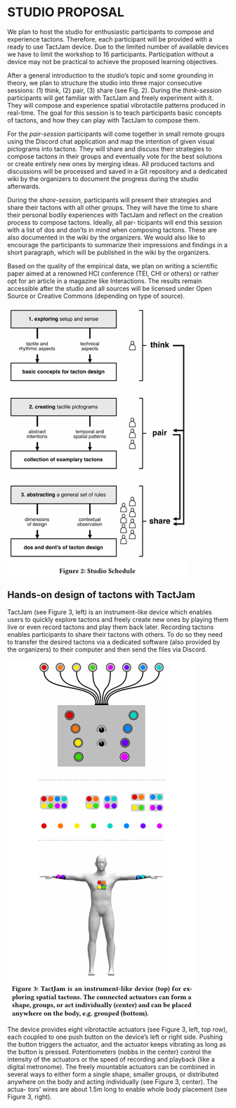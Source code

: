 # STUDIO PROPOSAL
We plan to host the studio for enthusiastic participants to compose
and experience tactons. Therefore, each participant will be provided
with a ready to use TactJam device. Due to the limited number of
available devices we have to limit the workshop to 16 participants.
Participation without a device may not be practical to achieve the
proposed learning objectives.

After a general introduction to the studio’s topic and some
grounding in theory, we plan to structure the studio into three
major consecutive sessions: (1) think, (2) pair, (3) share (see Fig. 2).
During the *think-session* participants will get familiar with TactJam
and freely experiment with it. They will compose and experience
spatial vibrotactile patterns produced in real-time. The goal for this
session is to teach participants basic concepts of tactons, and how
they can play with TactJam to compose them.

For the *pair-session* participants will come together in small
remote groups using the Discord chat application and map the
intention of given visual pictograms into tactons. They will share
and discuss their strategies to compose tactons in their groups and
eventually vote for the best solutions or create entirely new ones
by merging ideas. All produced tactons and discussions will be
processed and saved in a Git repository and a dedicated wiki by the
organizers to document the progress during the studio afterwards.

During the *share-session*, participants will present their strategies
and share their tactons with all other groups. They will have the
time to share their personal bodily experiences with TactJam and
reflect on the creation process to compose tactons. Ideally, all par-
ticipants will end this session with a list of dos and don’ts in mind
when composing tactons. These are also documented in the wiki
by the organizers. We would also like to encourage the participants
to summarize their impressions and findings in a short paragraph,
which will be published in the wiki by the organizers.

Based on the quality of the empirical data, we plan on writing a 
scientific paper aimed at a renowned HCI conference (TEI, CHI or
others) or rather opt for an article in a magazine like Interactions.
The results remain accessible after the studio and all sources will
be licensed under Open Source or Creative Commons (depending
on type of source).

![Figure 2: Studio Schedule](img/studioSchedule.png)

## Hands-on design of tactons with TactJam

TactJam (see Figure 3, left) is an instrument-like device which enables users
to quickly explore tactons and freely create new ones by playing
them live or even record tactons and play them back later. Recording
tactons enables participants to share their tactons with others. To do
so they need to transfer the desired tactons via a dedicated software
(also provided by the organizers) to their computer and then send
the files via Discord.

![Figure 3: TactJam](img/figure3TactJam.png)

The device provides eight vibrotactile actuators (see Figure 3, left, top
row), each coupled to one push button on the device’s left or right
side. Pushing the button triggers the actuator, and the actuator
keeps vibrating as long as the button is pressed. Potentiometers
(nobbs in the center) control the intensity of the actuators or the
speed of recording and playback (like a digital metronome). The
freely mountable actuators can be combined in several ways to
either form a single shape, smaller groups, or distributed anywhere
on the body and acting individually (see Figure 3, center). The actua-
tors’ wires are about 1.5m long to enable whole body placement
(see Figure 3, right).


